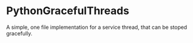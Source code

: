 # PythonGracefulThreads
A simple, one file implementation for a service thread, that can be stoped gracefully.
